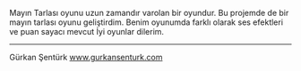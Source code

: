 Mayın Tarlası oyunu uzun zamandır varolan bir oyundur. 
Bu projemde de bir mayın tarlası oyunu geliştirdim. Benim oyunumda farklı olarak ses efektleri ve puan sayacı mevcut 
İyi oyunlar dilerim.

-----------
Gürkan Şentürk www.gurkansenturk.com
